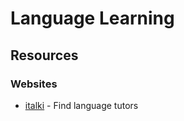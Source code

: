 # Language Learning

## Resources

### Websites

* [italki](https://www.italki.com/) - Find language tutors


